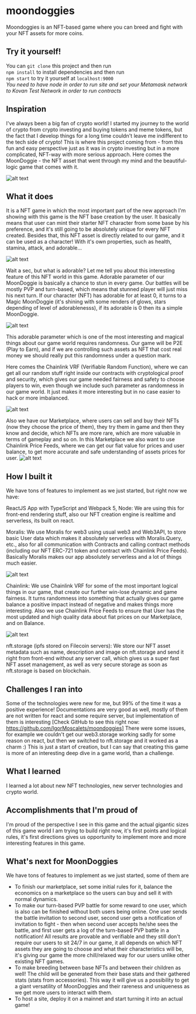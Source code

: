 # moondoggies
Moondoggies is an NFT-based game where you can breed and fight with your NFT assets for more coins.

## Try it yourself!

You can <code>git clone</code> this project and then run <br>
<code>npm install</code> to install dependencies and then run <br>
<code>npm start</code> to try it yourself at <code>localhost:9000</code><br>
<i>You need to have node in order to run site and set your Metamask network to Kovan Test Network in order to run contracts</i>

## Inspiration
I've always been a big fan of crypto world! I started my journey to the world of crypto from crypto investing and buying tokens and meme tokens, but the fact that I develop things for a long time couldn't leave me indifferent to the tech side of crypto! This is where this project coming from - from this fun and easy perspective just as it was in crypto investing but in a more complicated, NFT-way with more serious approach. Here comes the MoonDoggie - the NFT asset that went through my mind and the beautiful-logic game that comes with it.

![alt text](https://github.com/IgorMoscalets/MoonDoggies/blob/main/src/moondoggies-screenshots/moondoggies-1-home.png?raw=true)

## What it does
It is a NFT game in which the most important part of the new approach I'm showing with this game is the NFT base creation by the user. It basically means that user can mint their starter NFT character from some base by his preference, and it's still going to be absolutely unique for every NFT created. Besides that, this NFT asset is directly related to our game, and it can be used as a character! With it's own properties, such as health, stamina, attack, and adorable...

![alt text](https://github.com/IgorMoscalets/MoonDoggies/blob/main/src/moondoggies-screenshots/moondoggies-3-createdoggies-base.png?raw=true)

Wait a sec, but what is adorable? Let me tell you about this interesting feature of this NFT world in this game. 
Adorable parameter of our MoonDoggie is basically a chance to stun in every game. Our battles will be mostly PVP and turn-based, which means that stunned player will just miss his next turn. If our character (NFT) has adorable for at least 0, it turns to a Magic MoonDoggie (it's shining with some renders of glows, stars depending of level of adorablenesss), if its adorable is 0 then its a simple MoonDoggie.

![alt text](https://github.com/IgorMoscalets/MoonDoggies/blob/main/src/moondoggies-screenshots/moondoggies-4-createdoggies-wow.png?raw=true)

This adorable parameter which is one of the most interesting and magical things about our game world requires randomness. Our game will be P2E (Play to Earn), and if we are controlling such assets as NFT that cost real money we should really put this randomness under a question mark. 

Here comes the Chainlink VRF (Verifiable Random Function), where we can get all our random stuff right inside our contracts with cryptological proof and security, which gives our game needed fairness and safety to choose players to win, even though we include such parameter as randomness in our game world. It just makes it more interesting but in no case easier to hack or more imbalanced. 


![alt text](https://github.com/IgorMoscalets/MoonDoggies/blob/main/src/moondoggies-screenshots/moondogbattle.png?raw=true)

Also we have our Marketplace, where users can sell and buy their NFTs (now they choose the price of them), they try them in game and then they know and decide, which NFTs are more rare, which are more valuable in terms of gameplay and so on. In this Marketplace we also want to use Chainlink Price Feeds, where we can get our fiat value for prices and user balance, to get more accurate and safe understanding of assets prices for user.
![alt text](https://github.com/IgorMoscalets/MoonDoggies/blob/main/src/moondoggies-screenshots/moondoggies-2-marketplace.png?raw=true)


## How I built it

We have tons of features to implement as we just started, but right now we have:

ReactJS App with TypeScript and Webpack 5, Node:
We are using this for front-end rendering stuff, also our NFT creation engine is realtime and serverless, its built on react.

Moralis:
We use Moralis for web3 using usual web3 and Web3API, to store basic User data which makes it absolutely serverless with Moralis.Query, etc., also for all communication with Contracts and calling contract methods (including our NFT ERC-721 token and contract with Chainlink Price Feeds). Basically Moralis makes our app absolutely serverless and a lot of things much easier.

![alt text](https://github.com/IgorMoscalets/MoonDoggies/blob/main/src/moondoggies-screenshots/moondoggies-5-mydoggies.png?raw=true)

Chainlink:
We use Chainlink VRF for some of the most important logical things in our game, that create our further win-lose dynamic and game fairness. It turns randomness into something that actually gives our game balance a positive impact instead of negative and makes things more interesting.
Also we use Chainlink Price Feeds to ensure that User has the most updated and high quality data about fiat prices on our Marketplace, and on Balance.

![alt text](https://github.com/IgorMoscalets/MoonDoggies/blob/main/src/moondoggies-screenshots/moondoggies-6-balance.png?raw=true)

nft.storage (ipfs stored on Filecoin servers):
We store our NFT asset metadata such as name, description and image on nft.storage and send it right from front-end without any server call, which gives us a super fast NFT asset management, as well as very secure storage as soon as nft.storage is based on blockchain.


## Challenges I ran into
Some of the technologies were new for me, but 99% of the time it was a positive experience! Documentations are very good as well, mostly of them are not written for react and some require server, but implementation of them is interesting [Check GitHub to see this right now: https://github.com/IgorMoscalets/moondoggies]
There were some issues, for example we couldn't get our web3.storage working sadly for some reason on react, but then we switched to nft.storage and it worked as a charm :) This is just a start of creation, but I can say that creating this game is more of an interesting deep dive in a game world, than a challenge. 

## What I learned
I learned a lot about new NFT technologies, new server technologies and crypto world.

## Accomplishments that I'm proud of

I'm proud of the perspective I see in this game and the actual gigantic sizes of this game world I am trying to build right now, it's first points and logical rules, it's first directions gives us opportunity to implement more and more interesting features in this game.

## What's next for MoonDoggies
We have tons of features to implement as we just started, some of them are 
- To finish our marketplace, set some initial rules for it, balance the economics on a marketplace so the users can buy and sell it with normal dynamics.
- To make our turn-based PVP battle for some reward to one user, which is also can be finished without both users being online. One user sends the battle invitation to second user, second user gets a notification of invitation to fight - then when second user accepts he/she sees the battle, and first user gets a log of the turn-based PVP battle in a notification! All results are provable and verifiable and they still don't require our users to sit 24/7 in our game, it all depends on which NFT assets they are going to choose and what their characteristics will be, it's giving our game the more chill/relaxed way for our users unlike other existing NFT games.
- To make breeding between base NFTs and between their children as well! The child will be generated from their base stats and their gathered stats (stats from accessories). This way it will give us a possibility to get a giant versatility of MoonDoggies and their rareness and uniqueness as we get more users to interact with them.
- To host a site, deploy it on a mainnet and start turning it into an actual game!
